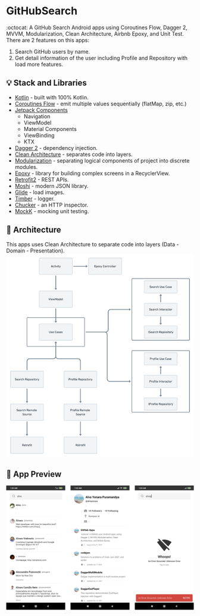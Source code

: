 # GitHubSearch
 :octocat: A GitHub Search Android apps using Coroutines Flow, Dagger 2, MVVM, Modularization, Clean Architecture, Airbnb Epoxy, and Unit Test.
There are 2 features on this apps:
1. Search GitHub users by name.
2. Get detail information of the user including Profile and Repository with load more features.

## 💡 Stack and Libraries
* [Kotlin](https://https://kotlinlang.org/) - built with 100% Kotlin.
* [Coroutines Flow](https://github.com/alvayonara/OpenWeatherApps#:~:text=with%20100%25%20Kotlin.-,Coroutines%20Flow,-%2D%20emit%20multiple%20values) - emit multiple values sequentially (flatMap, zip, etc.)
* [Jetpack Components](https://developer.android.com/jetpack/)
  - Navigation
  - ViewModel
  - Material Components
  - ViewBinding
  - KTX
* [Dagger 2](https://dagger.dev/) - dependency injection.
* [Clean Architecture](https://blog.cleancoder.com/uncle-bob/2012/08/13/the-clean-architecture.html) - separates code into layers.
* [Modularization](https://developer.android.com/guide/app-bundle/play-feature-delivery/) - separating logical components of project into discrete modules.
* [Epoxy](https://github.com/airbnb/epoxy) - library for building complex screens in a RecyclerView.
* [Retrofit2](https://github.com/square/retrofit/) - REST APIs.
* [Moshi](https://github.com/square/moshi) - modern JSON library.
* [Glide](https://github.com/bumptech/glide/) - load images.
* [Timber](https://github.com/JakeWharton/timber/) - logger.
* [Chucker](https://github.com/ChuckerTeam/chucker/) - an HTTP inspector.
* [MockK](https://mockk.io/) - mocking unit testing.

## 💎 Architecture
This apps uses Clean Architecture to separate code into layers (Data - Domain - Presentation).
![app structure](./image/app-structure.png)

## 📱 App Preview
![app preview](./image/app-preview.png)
